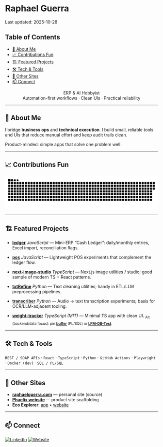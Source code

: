 # Raphael Guerra

Last updated: 2025-10-28

## Table of Contents

<!-- TOC start -->
- [👋 About Me](#about-me)
- [📈 Contributions Fun](#contributions-fun)
- [🏗️ Featured Projects](#featured-projects)
- [🛠️ Tech & Tools](#tech-tools)
- [🔗 Other Sites](#other-sites)
- [📫 Connect](#connect)
<!-- TOC end -->

<p align="center">
ERP & AI Hobbyist<br/>
Automation-first workflows · Clean UIs · Practical reliability
</p>

---

## 👋 About Me
I bridge **business ops** and **technical execution**. I build small, reliable tools and UIs that reduce manual effort and keep audit trails clean.

Product-minded: simple apps that solve one problem well

---

## 📈 Contributions Fun

<picture>
  <source media="(prefers-color-scheme: dark)" srcset="assets/snake-dark.svg" />
  <source media="(prefers-color-scheme: light)" srcset="assets/snake.svg" />
  <img alt="Contribution snake" src="assets/snake.svg" />
</picture>

---

## 🏗️ Featured Projects

- **[ledger](https://github.com/RaphaelGuerra/ledger)**
  *JavaScript* — Mini-ERP “Cash Ledger”: daily/monthly entries, Excel import, reconciliation flags.

- **[pos](https://github.com/RaphaelGuerra/pos)**
  *JavaScript* — Lightweight POS experiments that complement the ledger flow.

- **[next-image-studio](https://github.com/RaphaelGuerra/next-image-studio)**
  *TypeScript* — Next.js image utilities / studio; good sample of modern TS + React patterns.

- **[txtRefine](https://github.com/RaphaelGuerra/txtRefine)**
  *Python* — Text cleaning utilities; handy in ETL/LLM preprocessing pipelines.

- **[transcriber](https://github.com/RaphaelGuerra/transcriber)**
  *Python* — Audio → text transcription experiments; basis for OCR/LLM-adjacent tooling.

- **[weight-tracker](https://github.com/RaphaelGuerra/weight-tracker)**
  *TypeScript (MIT)* — Minimal TS app with clean UI.
  <sub>Alt (backend/data focus): pin **[buffer](https://github.com/RaphaelGuerra/buffer)** (PL/SQL) or **[LFM-DB-Test](https://github.com/RaphaelGuerra/LFM-DB-Test)**.</sub>

---

## 🛠️ Tech & Tools

`REST / SOAP APIs` · `React` · `TypeScript` · `Python` · `GitHub Actions` · `Playwright` · `Docker (dev)` · `SQL / PL/SQL`

---

## 🔗 Other Sites

- **[raphaelguerra.com](https://github.com/RaphaelGuerra/raphaelguerra.com)** — personal site (source)
- **[Phaelix website](https://github.com/RaphaelGuerra/phaelix-website)** — product site scaffolding
- **Eco Explorer**: [app](https://github.com/RaphaelGuerra/eco-explorer) • [website](https://github.com/RaphaelGuerra/eco-explorer-website)

---

## 📫 Connect

[![LinkedIn](https://img.shields.io/badge/LinkedIn-0A66C2?logo=linkedin&logoColor=white)](https://linkedin.com/in/guerraraphael)
[![Website](https://img.shields.io/badge/Website-111?logo=About.me&logoColor=white)](https://raphaelguerra.com)

<!-- Optional: visitors counter (you can remove if you prefer a cleaner footer) -->
<!-- ![Visitors](https://visitor-badge.laobi.icu/badge?page_id=RaphaelGuerra) -->
